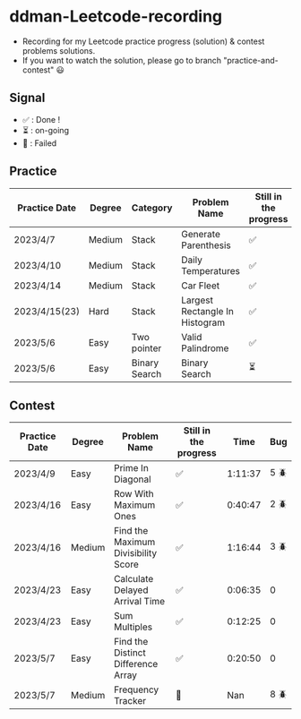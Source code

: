 # ddman-Leetcode-recording
- Recording for my Leetcode practice progress (solution) & contest problems solutions.
- If you want to watch the solution, please go to branch "practice-and-contest" :smiley:

## Signal
* &#x2705; : Done !
* :hourglass_flowing_sand: : on-going
* :shit: : Failed

## Practice

|  Practice Date   | Degree | Category      | Problem Name                    | Still in the progress      |
|  -------------   | ------ | --------      | ------------                    | --------------------       |
|  2023/4/7        | Medium | Stack         | Generate Parenthesis            | &#x2705;                   |
|  2023/4/10       | Medium | Stack         | Daily Temperatures              | &#x2705;                   |
|  2023/4/14       | Medium | Stack         | Car Fleet                       | &#x2705;                   |
|  2023/4/15(23)   | Hard   | Stack         | Largest Rectangle In Histogram  | &#x2705;                   |
|  2023/5/6        | Easy   | Two pointer   | Valid Palindrome                | &#x2705;                   |
|  2023/5/6        | Easy   | Binary Search | Binary Search                   | :hourglass_flowing_sand:   |
 
## Contest

|  Practice Date   | Degree | Problem Name                        | Still in the progress | Time    | Bug        |
|  -------------   | ------ | ------------                        | --------------------  | ----    | ---        |
|  2023/4/9        | Easy   | Prime In Diagonal                   | &#x2705;              | 1:11:37 | 5 :beetle: |
|  2023/4/16       | Easy   | Row With Maximum Ones               | &#x2705;              | 0:40:47 | 2 :beetle: |
|  2023/4/16       | Medium | Find the Maximum Divisibility Score | &#x2705;              | 1:16:44 | 3 :beetle: |
|  2023/4/23       | Easy   | Calculate Delayed Arrival Time      | &#x2705;              | 0:06:35 | 0          |
|  2023/4/23       | Easy   | Sum Multiples                       | &#x2705;              | 0:12:25 | 0          |
|  2023/5/7        | Easy   | Find the Distinct Difference Array  | &#x2705;              | 0:20:50 | 0          |
|  2023/5/7        | Medium | Frequency Tracker                   | :shit:                | Nan     | 8 :beetle: |
